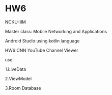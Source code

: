 # HW6
NCKU-IIM

Master class: Mobile Networking and Applications

Android Studio using kotlin language

HW6:CNN YouTube Channel Viewer 

use

1.LiveData

2.ViewModel

3.Room Database
